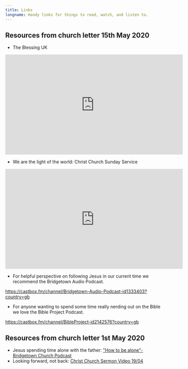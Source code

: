 ```yaml
---
title: Links
longname: Handy links for things to read, watch, and listen to.
---
```

## Resources from church letter 15th May 2020

* The Blessing UK



<iframe width="560" height="315" src="https://www.youtube.com/embed/PUtll3mNj5U" frameborder="0" allow="accelerometer; autoplay; encrypted-media; gyroscope; picture-in-picture" allowfullscreen></iframe>

* We are the light of the world: Christ Church Sunday Service



<iframe width="560" height="315" src="https://www.youtube.com/embed/sjdvnoW67z8?start=4283" frameborder="0" allow="accelerometer; autoplay; encrypted-media; gyroscope; picture-in-picture" allowfullscreen></iframe>

* For helpful perspective on following Jesus in our current time we recommend the Bridgetown Audio Podcast.


https://castbox.fm/channel/Bridgetown-Audio-Podcast-id1333403?country=gb


* For anyone wanting to spend some time really nerding out on the Bible we love the Bible Project Podcast. 


https://castbox.fm/channel/BibleProject-id2142576?country=gb


## Resources from church letter 1st May 2020

* Jesus spending time alone with the father: ["How to be alone"- Bridgetown Church Podcast](https://castbox.fm/vb/245432066)
* Looking forward, not back: [Christ Church Sermon Video 19/04](https://youtu.be/68ay6VUZ3uw?t=1410)